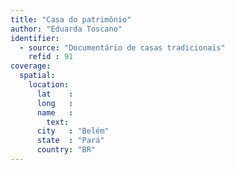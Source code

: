```yaml
---
title: "Casa do patrimônio"
author: "Eduarda Toscano"
identifier:
  - source: "Documentário de casas tradicionais"
    refid : 91
coverage:
  spatial:
    location:
      lat    :
      long   :
      name   :
        text:
      city   : "Belém"
      state  : "Pará"
      country: "BR"
---
```


